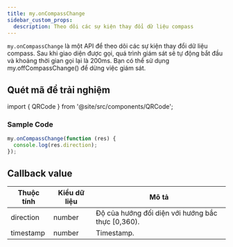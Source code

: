 ```yaml
---
title: my.onCompassChange
sidebar_custom_props:
  description: Theo dõi các sự kiện thay đổi dữ liệu compass
---
```


`my.onCompassChange` là một API để theo dõi các sự kiện thay đổi dữ liệu compass. Sau khi giao diện được gọi, quá trình giám sát sẽ tự động bắt đầu và khoảng thời gian gọi lại là 200ms. Bạn có thể sử dụng my.offCompassChange() để dừng việc giám sát.

## Quét mã để trải nghiệm

import { QRCode } from '@site/src/components/QRCode';

<QRCode page="pages/api/compass/index" />

<!-- ## Demo

import { Simulator } from '@site/src/components/Simulator';

<Simulator page="pages/api/compass/index" /> -->

### Sample Code

```js
my.onCompassChange(function (res) {
  console.log(res.direction);
});
```

## Callback value

| Thuộc tính | Kiểu dữ liệu | Mô tả                                             |
| ---------- | ------------ | ------------------------------------------------- |
| direction  | number       | Độ của hướng đối diện với hướng bắc thực [0,360). |
| timestamp  | number       | Timestamp.                                        |
